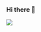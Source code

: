 ### Hi there 👋


![](https://komarev.com/ghpvc/?username=Clouke&color=ff69b4)
<!--
**Clouke/Clouke** is a ✨ _special_ ✨ repository because its `README.md` (this file) appears on your GitHub profile.

Here are some ideas to get you started:

![](https://github.com/Clouke/github-stats/blob/master/generated/overview.svg)
![](https://github.com/Clouke/github-stats/blob/master/generated/languages.svg)

- 🔭 I’m currently working on ...
- 🌱 I’m currently learning ...
- 👯 I’m looking to collaborate on ...
- 🤔 I’m looking for help with ...
- 💬 Ask me about ...
- 📫 How to reach me: ...
- 😄 Pronouns: ...
- ⚡ Fun fact: ...
-->
